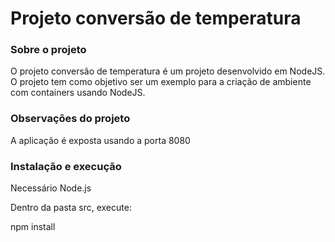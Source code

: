 # Projeto conversão de temperatura

### Sobre o projeto
O projeto conversão de temperatura é um projeto desenvolvido em NodeJS. O projeto tem como objetivo ser um exemplo para a criação de ambiente com containers usando NodeJS.

### Observações do projeto
A aplicação é exposta usando a porta 8080

### Instalação e execução

Necessário Node.js

Dentro da pasta src, execute:

npm install
